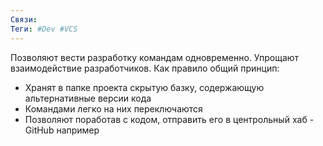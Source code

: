 ```yaml
---
Связи:
Теги: #Dev #VCS
---
```

Позволяют вести разработку командам одновременно.
Упрощают взаимодействие разработчиков.
Как правило общий принцип: 
- Хранят в папке проекта скрытую базку, содержающую альтернативные версии кода
- Командами легко на них переключаются
- Позволяют поработав с кодом, отправить его в центрольный хаб - GitHub например